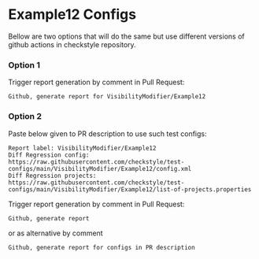 # Example12 Configs

Bellow are two options that will do the same but use different versions
of github actions in checkstyle repository.


### Option 1
Trigger report generation by comment in Pull Request:
```
Github, generate report for VisibilityModifier/Example12
```

### Option 2

Paste below given to PR description to use such test configs:
```
Report label: VisibilityModifier/Example12
Diff Regression config: https://raw.githubusercontent.com/checkstyle/test-configs/main/VisibilityModifier/Example12/config.xml
Diff Regression projects: https://raw.githubusercontent.com/checkstyle/test-configs/main/VisibilityModifier/Example12/list-of-projects.properties
```

Trigger report generation by comment in Pull Request:
```
Github, generate report
```
or as alternative by comment
```
Github, generate report for configs in PR description
```
